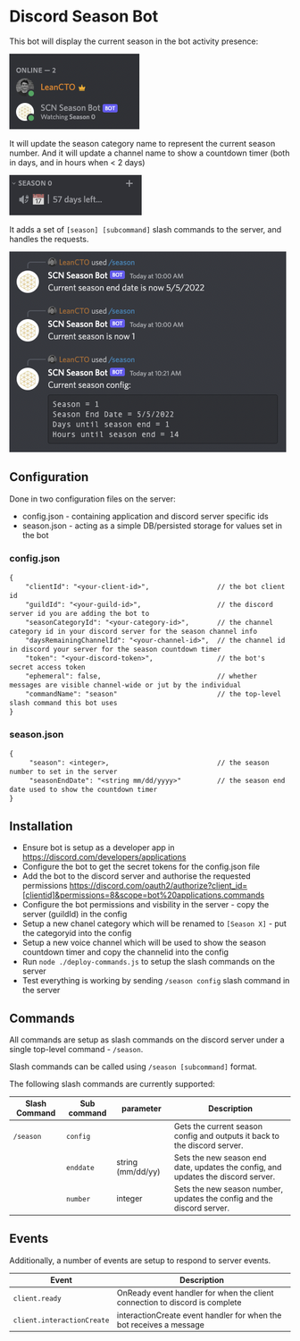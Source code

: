 # Discord Season Bot

This bot will display the current season in the bot activity presence:

![Activity](/docs/assets/activity.png?raw=true "Activity")

It will update the season category name to represent the current season number.
And it will update a channel name to show a countdown timer (both in days, and in hours when < 2 days)

![Channels](/docs/assets/channels.png?raw=true "Channels")

It adds a set of `[season] [subcommand]` slash commands to the server, and handles the requests.

![Messages](/docs/assets/messages.png?raw=true "Messages")

## Configuration

Done in two configuration files on the server:
 * 	 config.json - containing application and discord server specific ids
 *   season.json - acting as a simple DB/persisted storage for values set in the bot
 
### config.json ###
```
{
	"clientId": "<your-client-id>",                 // the bot client id
	"guildId": "<your-guild-id>",                   // the discord server id you are adding the bot to
	"seasonCategoryId": "<your-category-id>",       // the channel category id in your discord server for the season channel info
	"daysRemainingChannelId": "<your-channel-id>",  // the channel id in discord your server for the season countdown timer
	"token": "<your-discord-token>",                // the bot's secret access token
	"ephemeral": false,                             // whether messages are visible channel-wide or jut by the individual
	"commandName": "season"                         // the top-level slash command this bot uses
}
```

### season.json ###
```
{
     "season": <integer>,                           // the season number to set in the server
     "seasonEndDate": "<string mm/dd/yyyy>"         // the season end date used to show the countdown timer
}
```

## Installation

* Ensure bot is setup as a developer app in https://discord.com/developers/applications
* Configure the bot to get the secret tokens for the config.json file
* Add the bot to the discord server and authorise the requested permissions https://discord.com/oauth2/authorize?client_id=[clientid]&permissions=8&scope=bot%20applications.commands
* Configure the bot permissions and visbility in the server - copy the server (guildId) in the config
* Setup a new chanel category which will be renamed to `[Season X]` - put the categoryid into the config
* Setup a new voice channel which will be used to show the season countdown timer and copy the channelid into the config
* Run `node ./deploy-commands.js` to setup the slash commands on the server
* Test everything is working by sending `/season config` slash command in the server

## Commands

All commands are setup as slash commands on the discord server under a single top-level command - `/season`.

Slash commands can be called using `/season [subcommand]` format.
 
The following slash commands are currently supported:

| Slash Command | Sub command | parameter         | Description                                                                       |
|---------------|-------------|-------------------|-----------------------------------------------------------------------------------|
| `/season`     | `config`    | <none>            | Gets the current season config and outputs it back to the discord server.         |
|               | `enddate`   | string (mm/dd/yy) | Sets the new season end date, updates the config, and updates the discord server. |
|               | `number`    | integer           | Sets the new season number, updates the config and the discord server.            |

## Events

Additionally, a number of events are setup to respond to server events.

| Event                       | Description                                                                 |
|-----------------------------|-----------------------------------------------------------------------------|
| `client.ready`              | OnReady event handler for when the client connection to discord is complete |
| `client.interactionCreate`  | interactionCreate event handler for when the bot receives a message         |
